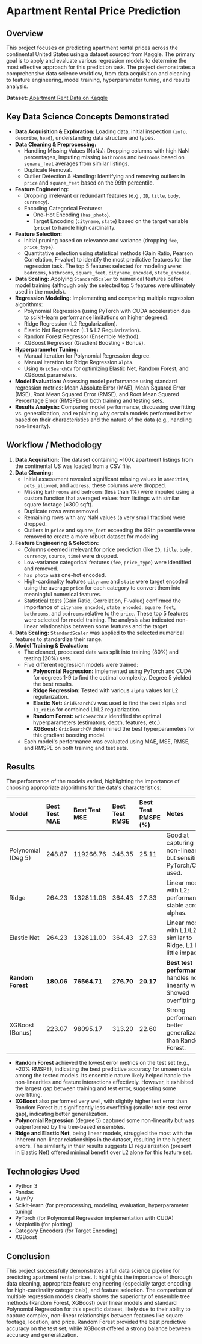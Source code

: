 # Apartment Rental Price Prediction

## Overview

This project focuses on predicting apartment rental prices across the continental United States using a dataset sourced from Kaggle. The primary goal is to apply and evaluate various regression models to determine the most effective approach for this prediction task. The project demonstrates a comprehensive data science workflow, from data acquisition and cleaning to feature engineering, model training, hyperparameter tuning, and results analysis.

**Dataset:** [Apartment Rent Data on Kaggle](https://www.kaggle.com/datasets/shashanks1202/apartment-rent-data/data)

## Key Data Science Concepts Demonstrated

*   **Data Acquisition & Exploration:** Loading data, initial inspection (`info`, `describe`, `head`), understanding data structure and types.
*   **Data Cleaning & Preprocessing:**
    *   Handling Missing Values (NaNs): Dropping columns with high NaN percentages, imputing missing `bathrooms` and `bedrooms` based on `square_feet` averages from similar listings.
    *   Duplicate Removal.
    *   Outlier Detection & Handling: Identifying and removing outliers in `price` and `square_feet` based on the 99th percentile.
*   **Feature Engineering:**
    *   Dropping irrelevant or redundant features (e.g., `ID`, `title`, `body`, `currency`).
    *   Encoding Categorical Features:
        *   One-Hot Encoding (`has_photo`).
        *   Target Encoding (`cityname`, `state`) based on the target variable (`price`) to handle high cardinality.
*   **Feature Selection:**
    *   Initial pruning based on relevance and variance (dropping `fee`, `price_type`).
    *   Quantitative selection using statistical methods (Gain Ratio, Pearson Correlation, F-value) to identify the most predictive features for the regression task. The top 5 features selected for modeling were: `bedrooms`, `bathrooms`, `square_feet`, `cityname_encoded`, `state_encoded`.
*   **Data Scaling:** Applying `StandardScaler` to numerical features before model training (although only the selected top 5 features were ultimately used in the models).
*   **Regression Modeling:** Implementing and comparing multiple regression algorithms:
    *   Polynomial Regression (using PyTorch with CUDA acceleration due to scikit-learn performance limitations on higher degrees).
    *   Ridge Regression (L2 Regularization).
    *   Elastic Net Regression (L1 & L2 Regularization).
    *   Random Forest Regressor (Ensemble Method).
    *   XGBoost Regressor (Gradient Boosting - Bonus).
*   **Hyperparameter Tuning:**
    *   Manual iteration for Polynomial Regression degree.
    *   Manual iteration for Ridge Regression `alpha`.
    *   Using `GridSearchCV` for optimizing Elastic Net, Random Forest, and XGBoost parameters.
*   **Model Evaluation:** Assessing model performance using standard regression metrics: Mean Absolute Error (MAE), Mean Squared Error (MSE), Root Mean Squared Error (RMSE), and Root Mean Squared Percentage Error (RMSPE) on both training and testing sets.
*   **Results Analysis:** Comparing model performance, discussing overfitting vs. generalization, and explaining why certain models performed better based on their characteristics and the nature of the data (e.g., handling non-linearity).

## Workflow / Methodology

1.  **Data Acquisition:** The dataset containing ~100k apartment listings from the continental US was loaded from a CSV file.
2.  **Data Cleaning:**
    *   Initial assessment revealed significant missing values in `amenities`, `pets_allowed`, and `address`; these columns were dropped.
    *   Missing `bathrooms` and `bedrooms` (less than 1%) were imputed using a custom function that averaged values from listings with similar square footage (±300 sqft).
    *   Duplicate rows were removed.
    *   Remaining rows with any NaN values (a very small fraction) were dropped.
    *   Outliers in `price` and `square_feet` exceeding the 99th percentile were removed to create a more robust dataset for modeling.
3.  **Feature Engineering & Selection:**
    *   Columns deemed irrelevant for price prediction (like `ID`, `title`, `body`, `currency`, `source`, `time`) were dropped.
    *   Low-variance categorical features (`fee`, `price_type`) were identified and removed.
    *   `has_photo` was one-hot encoded.
    *   High-cardinality features `cityname` and `state` were target encoded using the average `price` for each category to convert them into meaningful numerical features.
    *   Statistical tests (Gain Ratio, Correlation, F-value) confirmed the importance of `cityname_encoded`, `state_encoded`, `square_feet`, `bathrooms`, and `bedrooms` relative to the `price`. These top 5 features were selected for model training. The analysis also indicated non-linear relationships between some features and the target.
4.  **Data Scaling:** `StandardScaler` was applied to the selected numerical features to standardize their range.
5.  **Model Training & Evaluation:**
    *   The cleaned, processed data was split into training (80%) and testing (20%) sets.
    *   Five different regression models were trained:
        *   **Polynomial Regression:** Implemented using PyTorch and CUDA for degrees 1-9 to find the optimal complexity. Degree 5 yielded the best results.
        *   **Ridge Regression:** Tested with various `alpha` values for L2 regularization.
        *   **Elastic Net:** `GridSearchCV` was used to find the best `alpha` and `l1_ratio` for combined L1/L2 regularization.
        *   **Random Forest:** `GridSearchCV` identified the optimal hyperparameters (estimators, depth, features, etc.).
        *   **XGBoost:** `GridSearchCV` determined the best hyperparameters for this gradient boosting model.
    *   Each model's performance was evaluated using MAE, MSE, RMSE, and RMSPE on both training and test sets.

## Results

The performance of the models varied, highlighting the importance of choosing appropriate algorithms for the data's characteristics:

| Model                 | Best Test MAE | Best Test MSE | Best Test RMSE | Best Test RMSPE (%) | Notes                                                                 |
| :-------------------- | :------------ | :------------ | :------------- | :------------------ | :-------------------------------------------------------------------- |
| Polynomial (Deg 5)    | 248.87        | 119266.76     | 345.35         | 25.11               | Good at capturing non-linearity, but sensitive. PyTorch/CUDA used.    |
| Ridge                 | 264.23        | 132811.06     | 364.43         | 27.33               | Linear model with L2; performance stable across alphas.               |
| Elastic Net           | 264.23        | 132811.00     | 364.43         | 27.33               | Linear model with L1/L2; similar to Ridge, L1 had little impact.      |
| **Random Forest**     | **180.06**    | **76564.71**  | **276.70**     | **20.17**           | **Best test performance**, handles non-linearity well. Showed overfitting. |
| XGBoost (Bonus)       | 223.07        | 98095.17      | 313.20         | 22.60               | Strong performance, better generalization than Random Forest.           |

*   **Random Forest** achieved the lowest error metrics on the test set (e.g., ~20% RMSPE), indicating the best predictive accuracy for unseen data among the tested models. Its ensemble nature likely helped handle the non-linearities and feature interactions effectively. However, it exhibited the largest gap between training and test error, suggesting some overfitting.
*   **XGBoost** also performed very well, with slightly higher test error than Random Forest but significantly less overfitting (smaller train-test error gap), indicating better generalization.
*   **Polynomial Regression** (degree 5) captured some non-linearity but was outperformed by the tree-based ensembles.
*   **Ridge and Elastic Net**, being linear models, struggled the most with the inherent non-linear relationships in the dataset, resulting in the highest errors. The similarity in their results suggests L1 regularization (present in Elastic Net) offered minimal benefit over L2 alone for this feature set.

## Technologies Used

*   Python 3
*   Pandas
*   NumPy
*   Scikit-learn (for preprocessing, modeling, evaluation, hyperparameter tuning)
*   PyTorch (for Polynomial Regression implementation with CUDA)
*   Matplotlib (for plotting)
*   Category Encoders (for Target Encoding)
*   XGBoost

## Conclusion

This project successfully demonstrates a full data science pipeline for predicting apartment rental prices. It highlights the importance of thorough data cleaning, appropriate feature engineering (especially target encoding for high-cardinality categoricals), and feature selection. The comparison of multiple regression models clearly shows the superiority of ensemble tree methods (Random Forest, XGBoost) over linear models and standard Polynomial Regression for this specific dataset, likely due to their ability to capture complex, non-linear relationships between features like square footage, location, and price. Random Forest provided the best predictive accuracy on the test set, while XGBoost offered a strong balance between accuracy and generalization.
